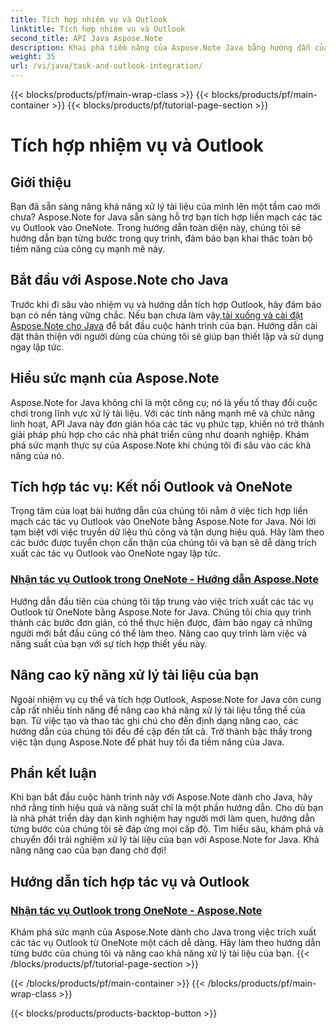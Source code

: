 ```yaml
---
title: Tích hợp nhiệm vụ và Outlook
linktitle: Tích hợp nhiệm vụ và Outlook
second_title: API Java Aspose.Note
description: Khai phá tiềm năng của Aspose.Note Java bằng hướng dẫn của chúng tôi về cách tích hợp các tác vụ Outlook vào OneNote. Nâng cao kỹ năng xử lý tài liệu của bạn với các hướng dẫn của chúng tôi.
weight: 35
url: /vi/java/task-and-outlook-integration/
---
```


{{< blocks/products/pf/main-wrap-class >}}
{{< blocks/products/pf/main-container >}}
{{< blocks/products/pf/tutorial-page-section >}}

# Tích hợp nhiệm vụ và Outlook


## Giới thiệu

Bạn đã sẵn sàng nâng khả năng xử lý tài liệu của mình lên một tầm cao mới chưa? Aspose.Note for Java sẵn sàng hỗ trợ bạn tích hợp liền mạch các tác vụ Outlook vào OneNote. Trong hướng dẫn toàn diện này, chúng tôi sẽ hướng dẫn bạn từng bước trong quy trình, đảm bảo bạn khai thác toàn bộ tiềm năng của công cụ mạnh mẽ này.

## Bắt đầu với Aspose.Note cho Java

 Trước khi đi sâu vào nhiệm vụ và hướng dẫn tích hợp Outlook, hãy đảm bảo bạn có nền tảng vững chắc. Nếu bạn chưa làm vậy,[tải xuống và cài đặt Aspose.Note cho Java](https://releases.aspose.com/note/java/) để bắt đầu cuộc hành trình của bạn. Hướng dẫn cài đặt thân thiện với người dùng của chúng tôi sẽ giúp bạn thiết lập và sử dụng ngay lập tức.

## Hiểu sức mạnh của Aspose.Note

Aspose.Note for Java không chỉ là một công cụ; nó là yếu tố thay đổi cuộc chơi trong lĩnh vực xử lý tài liệu. Với các tính năng mạnh mẽ và chức năng linh hoạt, API Java này đơn giản hóa các tác vụ phức tạp, khiến nó trở thành giải pháp phù hợp cho các nhà phát triển cũng như doanh nghiệp. Khám phá sức mạnh thực sự của Aspose.Note khi chúng tôi đi sâu vào các khả năng của nó.

## Tích hợp tác vụ: Kết nối Outlook và OneNote

Trọng tâm của loạt bài hướng dẫn của chúng tôi nằm ở việc tích hợp liền mạch các tác vụ Outlook vào OneNote bằng Aspose.Note for Java. Nói lời tạm biệt với việc truyền dữ liệu thủ công và tận dụng hiệu quả. Hãy làm theo các bước được tuyển chọn cẩn thận của chúng tôi và bạn sẽ dễ dàng trích xuất các tác vụ Outlook vào OneNote ngay lập tức.

### [Nhận tác vụ Outlook trong OneNote - Hướng dẫn Aspose.Note](./get-outlook-task/)

Hướng dẫn đầu tiên của chúng tôi tập trung vào việc trích xuất các tác vụ Outlook từ OneNote bằng Aspose.Note for Java. Chúng tôi chia quy trình thành các bước đơn giản, có thể thực hiện được, đảm bảo ngay cả những người mới bắt đầu cũng có thể làm theo. Nâng cao quy trình làm việc và năng suất của bạn với sự tích hợp thiết yếu này.

## Nâng cao kỹ năng xử lý tài liệu của bạn

Ngoài nhiệm vụ cụ thể và tích hợp Outlook, Aspose.Note for Java còn cung cấp rất nhiều tính năng để nâng cao khả năng xử lý tài liệu tổng thể của bạn. Từ việc tạo và thao tác ghi chú cho đến định dạng nâng cao, các hướng dẫn của chúng tôi đều đề cập đến tất cả. Trở thành bậc thầy trong việc tận dụng Aspose.Note để phát huy tối đa tiềm năng của Java.

## Phần kết luận

Khi bạn bắt đầu cuộc hành trình này với Aspose.Note dành cho Java, hãy nhớ rằng tính hiệu quả và năng suất chỉ là một phần hướng dẫn. Cho dù bạn là nhà phát triển dày dạn kinh nghiệm hay người mới làm quen, hướng dẫn từng bước của chúng tôi sẽ đáp ứng mọi cấp độ. Tìm hiểu sâu, khám phá và chuyển đổi trải nghiệm xử lý tài liệu của bạn với Aspose.Note for Java. Khả năng nâng cao của bạn đang chờ đợi!
## Hướng dẫn tích hợp tác vụ và Outlook
### [Nhận tác vụ Outlook trong OneNote - Aspose.Note](./get-outlook-task/)
Khám phá sức mạnh của Aspose.Note dành cho Java trong việc trích xuất các tác vụ Outlook từ OneNote một cách dễ dàng. Hãy làm theo hướng dẫn từng bước của chúng tôi và nâng cao khả năng xử lý tài liệu của bạn.
{{< /blocks/products/pf/tutorial-page-section >}}

{{< /blocks/products/pf/main-container >}}
{{< /blocks/products/pf/main-wrap-class >}}

{{< blocks/products/products-backtop-button >}}
